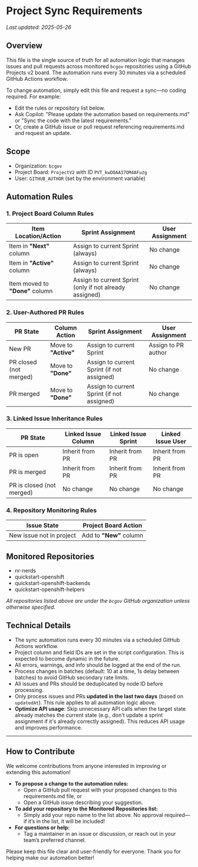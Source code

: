 # Project Sync Requirements

_Last updated: 2025-05-26_

## Overview
This file is the single source of truth for all automation logic that manages issues and pull requests across monitored `bcgov` repositories using a GitHub Projects v2 board. The automation runs every 30 minutes via a scheduled GitHub Actions workflow.

To change automation, simply edit this file and request a sync—no coding required. For example:
- Edit the rules or repository list below.
- Ask Copilot: "Please update the automation based on requirements.md" or "Sync the code with the latest requirements."
- Or, create a GitHub issue or pull request referencing requirements.md and request an update.

## Scope
- Organization: `bcgov`
- Project Board: `ProjectV2` with ID `PVT_kwDOAA37OM4AFuzg`
- User: `GITHUB_AUTHOR` (set by the environment variable)

## Automation Rules

### 1. Project Board Column Rules

| Item Location/Action | Sprint Assignment | User Assignment |
|---------------------|------------------|----------------|
| Item in **"Next"** column | Assign to current Sprint (always) | No change |
| Item in **"Active"** column | Assign to current Sprint (always) | No change |
| Item moved to **"Done"** column | Assign to current Sprint (only if not already assigned) | No change |

### 2. User-Authored PR Rules

| PR State | Column Action | Sprint Assignment | User Assignment |
|----------|--------------|------------------|----------------|
| New PR | Move to **"Active"** | Assign to current Sprint | Assign to PR author |
| PR closed (not merged) | Move to **"Done"** | Assign to current Sprint (if not assigned) | No change |
| PR merged | Move to **"Done"** | Assign to current Sprint (if not assigned) | No change |

### 3. Linked Issue Inheritance Rules

| PR State | Linked Issue Column | Linked Issue Sprint | Linked Issue User |
|----------|-------------------|-------------------|------------------|
| PR is open | Inherit from PR | Inherit from PR | Inherit from PR |
| PR is merged | Inherit from PR | Inherit from PR | Inherit from PR |
| PR is closed (not merged) | No change | No change | No change |

### 4. Repository Monitoring Rules

| Issue State | Project Board Action |
|------------|---------------------|
| New issue not in project | Add to **"New"** column |

## Monitored Repositories
- nr-nerds
- quickstart-openshift
- quickstart-openshift-backends
- quickstart-openshift-helpers

_All repositories listed above are under the `bcgov` GitHub organization unless otherwise specified._

## Technical Details
- The sync automation runs every 30 minutes via a scheduled GitHub Actions workflow.
- Project column and field IDs are set in the script configuration. This is expected to become dynamic in the future.
- All errors, warnings, and info should be logged at the end of the run.
- Process changes in batches (default: 10 at a time, 1s delay between batches) to avoid GitHub secondary rate limits.
- All issues and PRs should be deduplicated by node ID before processing.
- Only process issues and PRs **updated in the last two days** (based on `updatedAt`). This rule applies to all automation logic above.
- **Optimize API usage**: Skip unnecessary API calls when the target state already matches the current state (e.g., don't update a sprint assignment if it's already correctly assigned). This reduces API usage and improves performance.

---

## How to Contribute

We welcome contributions from anyone interested in improving or extending this automation!

- **To propose a change to the automation rules:**
  - Open a GitHub pull request with your proposed changes to this requirements.md file, or
  - Open a GitHub issue describing your suggestion.
- **To add your repository to the Monitored Repositories list:**
  - Simply add your repo name to the list above. No approval required—if it’s in the list, it will be included!
- **For questions or help:**
  - Tag a maintainer in an issue or discussion, or reach out in your team’s preferred channel.

Please keep this file clear and user-friendly for everyone. Thank you for helping make our automation better!
